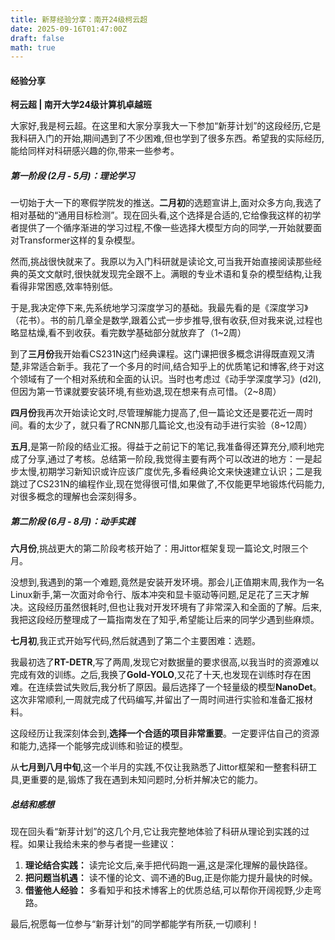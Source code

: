 ```yaml
---
title: 新芽经验分享：南开24级柯云超
date: 2025-09-16T01:47:00Z
draft: false
math: true
---
```



#### 经验分享

**柯云超 | 南开大学24级计算机卓越班**

大家好,我是柯云超。在这里和大家分享我大一下参加“新芽计划”的这段经历,它是我科研入门的开始,期间遇到了不少困难,但也学到了很多东西。希望我的实际经历,能给同样对科研感兴趣的你,带来一些参考。

##### **第一阶段 (2月 - 5月)：理论学习**

一切始于大一下的寒假学院发的推送。**二月初**的选题宣讲上,面对众多方向,我选了相对基础的“通用目标检测”。现在回头看,这个选择是合适的,它给像我这样的初学者提供了一个循序渐进的学习过程,不像一些选择大模型方向的同学,一开始就要面对Transformer这样的复杂模型。

然而,挑战很快就来了。我原以为入门科研就是读论文,可当我开始直接阅读那些经典的英文文献时,很快就发现完全跟不上。满眼的专业术语和复杂的模型结构,让我看得非常困惑,效率特别低。

于是,我决定停下来,先系统地学习深度学习的基础。我最先看的是《深度学习》（花书）。书的前几章全是数学,跟着公式一步步推导,很有收获,但对我来说,过程也略显枯燥,看不到收获。看完数学基础部分就放弃了（1~2周）

到了**三月份**我开始看CS231N这门经典课程。这门课把很多概念讲得既直观又清楚,非常适合新手。我花了一个多月的时间,结合知乎上的优质笔记和博客,终于对这个领域有了一个相对系统和全面的认识。当时也考虑过《动手学深度学习》(d2l),但因为第一节课就要安装环境,有些劝退,现在想来有点可惜。（2~8周）

**四月份**我再次开始读论文时,尽管理解能力提高了,但一篇论文还是要花近一周时间。看的太少了，就只看了RCNN那几篇论文,也没有动手进行实验（8~12周）

**五月**,是第一阶段的结业汇报。得益于之前记下的笔记,我准备得还算充分,顺利地完成了分享,通过了考核。总结第一阶段,我觉得主要有两个可以改进的地方：一是起步太慢,初期学习新知识或许应该广度优先,多看经典论文来快速建立认识；二是我跳过了CS231N的编程作业,现在觉得很可惜,如果做了,不仅能更早地锻炼代码能力,对很多概念的理解也会深刻得多。


##### **第二阶段 (6月 - 8月)：动手实践**

**六月份**,挑战更大的第二阶段考核开始了：用Jittor框架复现一篇论文,时限三个月。

没想到,我遇到的第一个难题,竟然是安装开发环境。那会儿正值期末周,我作为一名Linux新手,第一次面对命令行、版本冲突和显卡驱动等问题,足足花了三天才解决。这段经历虽然很耗时,但也让我对开发环境有了非常深入和全面的了解。后来,我把这段经历整理成了一篇指南发在了知乎,希望能让后来的同学少遇到些麻烦。

**七月初**,我正式开始写代码,然后就遇到了第二个主要困难：选题。

我最初选了**RT-DETR**,写了两周,发现它对数据量的要求很高,以我当时的资源难以完成有效的训练。之后,我换了**Gold-YOLO**,又花了十天,也发现在训练时存在困难。在连续尝试失败后,我分析了原因。最后选择了一个轻量级的模型**NanoDet**。这次非常顺利,一周就完成了代码编写,并留出了一周时间进行实验和准备汇报材料。

这段经历让我深刻体会到,**选择一个合适的项目非常重要**。一定要评估自己的资源和能力,选择一个能够完成训练和验证的模型。

从**七月到八月中旬**,这一个半月的实践,不仅让我熟悉了Jittor框架和一整套科研工具,更重要的是,锻炼了我在遇到未知问题时,分析并解决它的能力。

##### **总结和感想**

现在回头看“新芽计划”的这几个月,它让我完整地体验了科研从理论到实践的过程。如果让我给未来的参与者提一些建议：

1.  **理论结合实践：** 读完论文后,亲手把代码跑一遍,这是深化理解的最快路径。
2.  **把问题当机遇：** 读不懂的论文、调不通的Bug,正是你能力提升最快的时候。
3.  **借鉴他人经验：** 多看知乎和技术博客上的优质总结,可以帮你开阔视野,少走弯路。

最后,祝愿每一位参与“新芽计划”的同学都能学有所获,一切顺利！